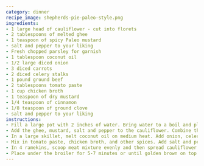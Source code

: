 ```yaml
---
category: dinner
recipe_image: shepherds-pie-paleo-style.png
ingredients:
- 1 large head of cauliflower - cut into florets
- 2 tablespoons of melted ghee
- 1 teaspoon of spicy Paleo mustard
- salt and pepper to your liking
- Fresh chopped parsley for garnish
- 1 tablespoon coconut oil
- 1/2 large diced onion
- 3 diced carrots
- 2 diced celery stalks
- 1 pound ground beef
- 2 tablespoons tomato paste
- 1 cup chicken broth
- 1 teaspoon of dry mustard
- 1/4 teaspoon of cinnamon
- 1/8 teaspoon of ground clove
- salt and pepper to your liking
instructions:
- Fill a large pot with 2 inches of water. Bring water to a boil and place a steamer insert inside with add cauliflower florets then cover with lid. Steam for 12-14 minutes or until tender. Pour out water and place cauliflower back in pot.
- Add the ghee, mustard, salt and pepper to the cauliflower. Combine these ingredients with an immersion blender or food processor until smooth. Place to the side.
- In a large skillet, melt coconut oil on medium heat. Add onion, celery, and carrots and saute for 5 minutes. Add and brown ground beef.
- Mix in tomato paste, chicken broth, and other spices. Add salt and pepper to your liking. Allow mixture to simmer until majority of the liquid has evaporated (around 8 minutes and stir occasionally).
- In 4 ramekins, scoop meat mixture evenly and then spread cauliflower puree on top. Use a fork to create texture and drizzle with a little olive oil (or avocado oil).
- Place under the broiler for 5-7 minutes or until golden brown on top. Add a dash of fresh parsley and serve.
---
```

